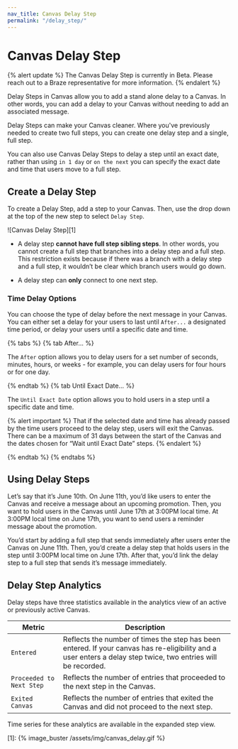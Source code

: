 ```yaml
---
nav_title: Canvas Delay Step
permalink: "/delay_step/"
---
```


# Canvas Delay Step

{% alert update %}
The Canvas Delay Step is currently in Beta. Please reach out to a Braze representative for more information.
{% endalert %}

Delay Steps in Canvas allow you to add a stand alone delay to a Canvas. In other words, you can add a delay to your Canvas without needing to add an associated message.

Delay Steps can make your Canvas cleaner. Where you've previously needed to create two full steps, you can create one delay step and a single, full step.

You can also use Canvas Delay Steps to delay a step until an exact date, rather than using `in 1 day` or `on the next` you can specify the exact date and time that users move to a full step.

## Create a Delay Step

To create a Delay Step, add a step to your Canvas. Then, use the drop down at the top of the new step to select `Delay Step`.

![Canvas Delay Step][1]

- A delay step __cannot have full step sibling steps__. In other words, you cannot create a full step that branches into a delay step and a full step. This restriction exists because if there was a branch with a delay step and a full step, it wouldn’t be clear which branch users would go down.

- A delay step can __only__ connect to one next step.

### Time Delay Options

You can choose the type of delay before the next message in your Canvas. You can either set a delay for your users to last until `After...` a designated time period, or delay your users until a specific date and time.

{% tabs %}
  {% tab After... %}

  The `After` option allows you to delay users for a set number of seconds, minutes, hours, or weeks - for example, you can delay users for four hours or for one day.

  {% endtab %}
  {% tab Until Exact Date... %}

  The `Until Exact Date` option allows you to hold users in a step until a specific date and time.

  {% alert important %}
  That if the selected date and time has already passed by the time users proceed to the delay step, users will exit the Canvas. There can be a maximum of 31 days between the start of the Canvas and the dates chosen for  “Wait until Exact Date” steps.
  {% endalert %}

  {% endtab %}
{% endtabs %}

## Using Delay Steps

Let’s say that it’s June 10th. On June 11th, you’d like users to enter the Canvas and receive a message about an upcoming promotion. Then, you want to hold users in the Canvas until June 17th at 3:00PM local time. At 3:00PM local time on June 17th, you want to send users a reminder message about the promotion.

You’d start by adding a full step that sends immediately after users enter the Canvas on June 11th. Then, you’d create a delay step that holds users in the step until 3:00PM local time on June 17th. After that, you’d link the delay step to a full step that sends it’s message immediately.

## Delay Step Analytics

Delay steps have three statistics available in the analytics view of an active or previously active Canvas.

| Metric | Description |
|---|---|
| `Entered` | Reflects the number of times the step has been entered. If your canvas has re-eligibility and a user enters a delay step twice, two entries will be recorded. |
| `Proceeded to Next Step` | Reflects the number of entries that proceeded to the next step in the Canvas. |
| `Exited Canvas` | Reflects the number of entries that exited the Canvas and did not proceed to the next step. |

Time series for these analytics are available in the expanded step view.


[1]: {% image_buster /assets/img/canvas_delay.gif %}
